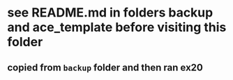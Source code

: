 # see README.md in folders backup and ace_template before visiting this folder
## copied from `backup` folder and then ran ex20
